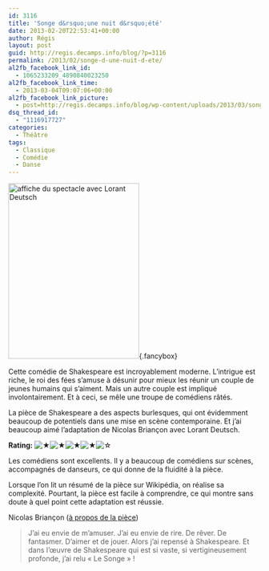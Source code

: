 ```yaml
---
id: 3116
title: 'Songe d&rsquo;une nuit d&rsquo;été'
date: 2013-02-20T22:53:41+00:00
author: Régis
layout: post
guid: http://regis.decamps.info/blog/?p=3116
permalink: /2013/02/songe-d-une-nuit-d-ete/
al2fb_facebook_link_id:
  - 1065233209_4890840023250
al2fb_facebook_link_time:
  - 2013-03-04T09:07:06+00:00
al2fb_facebook_link_picture:
  - post=http://regis.decamps.info/blog/wp-content/uploads/2013/03/songe_nuit_été-261x350.jpeg
dsq_thread_id:
  - "1116917727"
categories:
  - Théâtre
tags:
  - Classique
  - Comédie
  - Danse
---
```

[<img src="http://regis.decamps.info/blog/wp-content/uploads/2013/03/songe_nuit_été-261x350.jpeg" alt="affiche du spectacle avec Lorant Deutsch" width="261" height="350" class="alignright size-medium wp-image-3117" srcset="http://regis.decamps.info/blog/wp-content/uploads/2013/03/songe_nuit_été-261x350.jpeg 261w, http://regis.decamps.info/blog/wp-content/uploads/2013/03/songe_nuit_été-224x300.jpeg 224w, http://regis.decamps.info/blog/wp-content/uploads/2013/03/songe_nuit_été.jpeg 448w" sizes="(max-width: 261px) 100vw, 261px" />](http://regis.decamps.info/blog/wp-content/uploads/2013/03/songe_nuit_été.jpeg){.fancybox}

Cette comédie de Shakespeare est incroyablement moderne. L&rsquo;intrigue est riche, le roi des fées s&rsquo;amuse à désunir pour mieux les réunir un couple de jeunes humains qui s&rsquo;aiment. Mais un autre couple est impliqué involontairement. Et à ceci, se mêle une troupe de comédiens râtés.

La pièce de Shakespeare a des aspects burlesques, qui ont évidemment beaucoup de potentiels dans une mise en scène contemporaine. Et j&rsquo;ai beaucoup aimé l&rsquo;adaptation de Nicolas Briançon avec Lorant Deutsch.

**Rating:**&nbsp;![&#9733;](http://regis.decamps.info/blog/wp-content/plugins/xavins-review-ratings/default/star.png "4/5")![&#9733;](http://regis.decamps.info/blog/wp-content/plugins/xavins-review-ratings/default/star.png "4/5")![&#9733;](http://regis.decamps.info/blog/wp-content/plugins/xavins-review-ratings/default/star.png "4/5")![&#9733;](http://regis.decamps.info/blog/wp-content/plugins/xavins-review-ratings/default/star.png "4/5")![&#9734;](http://regis.decamps.info/blog/wp-content/plugins/xavins-review-ratings/default/blank_star.png "4/5")&nbsp;

Les comédiens sont excellents. Il y a beaucoup de comédiens sur scènes, accompagnés de danseurs, ce qui donne de la fluidité à la pièce. 

Lorsque l&rsquo;on lit un résumé de la pièce sur Wikipédia, on réalise sa complexité. Pourtant, la pièce est facile à comprendre, ce qui montre sans doute à quel point cette adaptation est réussie.

Nicolas Briançon ([à propos de la pièce](http://www.portestmartin.com/spectacle/piece/le-songe-nuit-ete "à propos de la pièce au théâtre Saint de la porte St Martin")) 

> J’ai eu envie de m’amuser. J’ai eu envie de rire. De rêver. De fantasmer. D’aimer et de jouer. Alors j’ai repensé à Shakespeare. Et dans l’œuvre de Shakespeare qui est si vaste, si vertigineusement profonde, j’ai relu «&nbsp;Le Songe&nbsp;»&nbsp;!